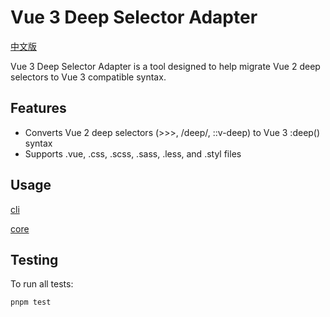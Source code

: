 # Vue 3 Deep Selector Adapter

[中文版](./README.zh-CN.md)

Vue 3 Deep Selector Adapter is a tool designed to help migrate Vue 2 deep selectors to Vue 3 compatible syntax.

## Features

- Converts Vue 2 deep selectors (>>>, /deep/, ::v-deep) to Vue 3 :deep() syntax
- Supports .vue, .css, .scss, .sass, .less, and .styl files

## Usage

[cli](./packages/cli/README.md)

[core](./packages/core/README.md)

## Testing
To run all tests:

```bash
pnpm test
```
